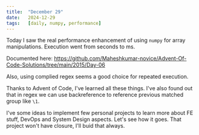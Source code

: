 ```yaml
---
title:  "December 29"
date:   2024-12-29
tags:   [daily, numpy, performance]
---
```


Today I saw the real performance enhancement of using `numpy` for array manipulations. Execution went from seconds to ms.

Documented here: https://github.com/Maheshkumar-novice/Advent-Of-Code-Solutions/tree/main/2015/Day-06

Also, using complied regex seems a good choice for repeated execution.

Thanks to Advent of Code, I've learned all these things. I've also found out that in regex we can use backreference to reference previous matched group like `\1`.

I've some ideas to implement few personal projects to learn more about FE stuff, DevOps and System Design aspects. Let's see how it goes. That project won't have closure, I'll buid that always.
